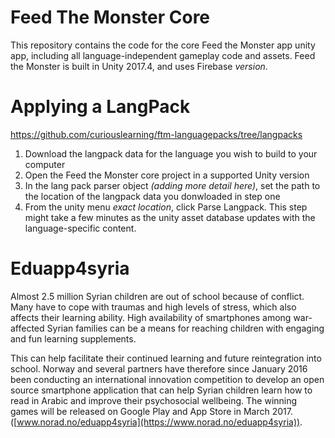 # Feed The Monster Core

This repository contains the code for the core Feed the Monster app unity app, including all language-independent gameplay code and assets. Feed the Monster is built in Unity 2017.4, and uses Firebase *version*.

# Applying a LangPack

https://github.com/curiouslearning/ftm-languagepacks/tree/langpacks

1. Download the langpack data for the language you wish to build to your computer
1. Open the Feed the Monster core project in a supported Unity version
1. In the lang pack parser object *(adding more detail here)*, set the path to the location of the langpack data you donwloaded in step one
1. From the unity menu *exact location*, click Parse Langpack. This step might take a few minutes as the unity asset database updates with the language-specific content.



# Eduapp4syria

Almost 2.5 million Syrian children are out of school because of conflict. Many have to cope with traumas and high levels of stress, which also affects their learning ability. High availability of smartphones among war-affected Syrian families can be a means for reaching children with engaging and fun learning supplements.

This can help facilitate their continued learning and future reintegration into school. Norway and several partners have therefore since January 2016 been conducting an international innovation competition to develop an open source smartphone application that can help Syrian children learn how to read in Arabic and improve their psychosocial wellbeing. The winning games will be released on Google Play and App Store in March 2017.([www.norad.no/eduapp4syria](https://www.norad.no/eduapp4syria)).
